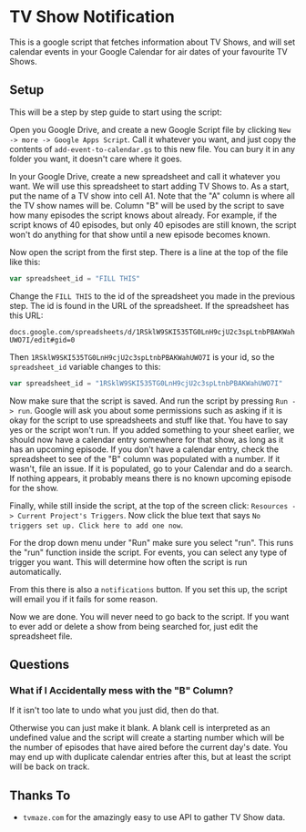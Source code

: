 # TV Show Notification

This is a google script that fetches information about TV Shows, and will set
calendar events in your Google Calendar for air dates of your favourite TV
Shows.

## Setup

This will be a step by step guide to start using the script:

Open you Google Drive, and create a new Google Script file by clicking `New ->
more -> Google Apps Script`. Call it whatever you want, and just copy the
contents of `add-event-to-calendar.gs` to this new file. You can bury it in any
folder you want, it doesn't care where it goes.

In your Google Drive, create a new spreadsheet and call it whatever you want.
We will use this spreadsheet to start adding TV Shows to. As a start, put the
name of a TV show into cell A1. Note that the "A" column is where all the TV
show names will be. Column "B" will be used by the script to save how many
episodes the script knows about already. For example, if the script knows of
40 episodes, but only 40 episodes are still known, the script won't do
anything for that show until a new episode becomes known.

Now open the script from the first step. There is a line at the top of the file
like this:

```javascript
var spreadsheet_id = "FILL THIS"
```

Change the `FILL THIS` to the id of the spreadsheet you made in the previous
step. The id is found in the URL of the spreadsheet. If the spreadsheet has this
URL:

``` docs.google.com/spreadsheets/d/1RSklW9SKI535TG0LnH9cjU2c3spLtnbPBAKWahUWO7I/edit#gid=0 ```

Then `1RSklW9SKI535TG0LnH9cjU2c3spLtnbPBAKWahUWO7I` is your id, so the
`spreadsheet_id` variable changes to this:

```javascript
var spreadsheet_id = "1RSklW9SKI535TG0LnH9cjU2c3spLtnbPBAKWahUWO7I"
```

Now make sure that the script is saved. And run the script by pressing `Run ->
run`. Google will ask you about some permissions such as asking if it is okay
for the script to use spreadsheets and stuff like that. You have to say yes or
the script won't run. If you added something to your sheet earlier, we should
now have a calendar entry somewhere for that show, as long as it has an upcoming
episode. If you don't have a calendar entry, check the spreadsheet to see of the
"B" column was populated with a number. If it wasn't, file an issue. If it is
populated, go to your Calendar and do a search. If nothing appears, it probably
means there is no known upcoming episode for the show.

Finally, while still inside the script, at the top of the screen click:
`Resources -> Current Project's Triggers`. Now click the blue text that says `No
triggers set up. Click here to add one now`.

For the drop down menu under "Run" make sure you select "run". This runs the
"run" function inside the script. For events, you can select any type of trigger
you want. This will determine how often the script is run automatically.

From this there is also a `notifications` button. If you set this up, the script
will email you if it fails for some reason.

Now we are done. You will never need to go back to the script. If you want to
ever add or delete a show from being searched for, just edit the spreadsheet
file.


## Questions

### What if I Accidentally mess with the "B" Column?

If it isn't too late to undo what you just did, then do that.

Otherwise you can just make it blank. A blank cell is interpreted as an
undefined value and the script will create a starting number which will be the
number of episodes that have aired before the current day's date. You may end up
with duplicate calendar entries after this, but at least the script will be back
on track.



## Thanks To

* `tvmaze.com` for the amazingly easy to use API to gather TV Show data.
